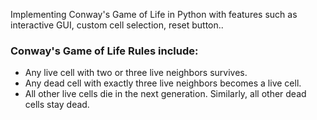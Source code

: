Implementing Conway's Game of Life in Python with features such as interactive GUI, custom cell selection, reset button..

### Conway's Game of Life Rules include:
* Any live cell with two or three live neighbors survives.
* Any dead cell with exactly three live neighbors becomes a live cell.
* All other live cells die in the next generation. Similarly, all other dead cells stay dead.
